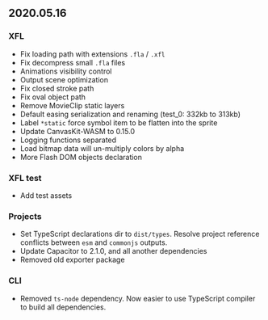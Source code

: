 ## 2020.05.16

### XFL

- Fix loading path with extensions `.fla` / `.xfl`
- Fix decompress small `.fla` files
- Animations visibility control 
- Output scene optimization
- Fix closed stroke path
- Fix oval object path
- Remove MovieClip static layers
- Default easing serialization and renaming (test_0: 332kb to 313kb)
- Label `*static` force symbol item to be flatten into the sprite
- Update CanvasKit-WASM to 0.15.0
- Logging functions separated
- Load bitmap data will un-multiply colors by alpha
- More Flash DOM objects declaration

### XFL test

- Add test assets

### Projects

- Set TypeScript declarations dir to `dist/types`. Resolve project reference conflicts between `esm` and `commonjs` outputs.
- Update Capacitor to 2.1.0, and all another dependencies
- Removed old exporter package

### CLI

- Removed `ts-node` dependency. Now easier to use TypeScript compiler to build all dependencies.
